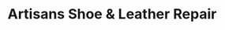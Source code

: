 ---
title: "Artisans Shoe & Leather Repair"
url: /chandler/artisans-shoe-und-leather-repair/
shop: Schuhe
---